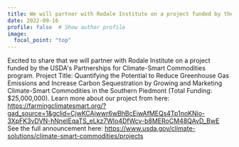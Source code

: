 ```yaml
---
title: We will partner with Rodale Institute on a project funded by the USDA's Partnerships for Climate-Smart Commodities program
date: 2022-09-16
profile: false  # Show author profile
image:
  focal_point: "top"
---
```



Excited to share that we will partner with Rodale Institute on a project funded by the USDA's Partnerships for Climate-Smart Commodities program. Project Title: Quantifying the Potential to Reduce Greenhouse Gas Emissions and Increase Carbon Sequestration by Growing and Marketing Climate-Smart Commodities in the Southern Piedmont (Total Funding: $25,000,000). 
Learn more about our project from here: https://farmingclimatesmart.org/?gad_source=1&gclid=CjwKCAjwwr6wBhBcEiwAfMEQs4Tp1noKNio-3XpFK3vDVN-hNneIEqaTS_eLkz7Wlo4DfWcv-b8MERoCM48QAvD_BwE
See the full announcement here: https://www.usda.gov/climate-solutions/climate-smart-commodities/projects
